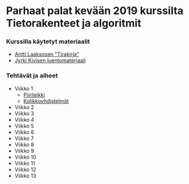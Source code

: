 # Parhaat palat kevään 2019 kurssilta Tietorakenteet ja algoritmit

### Kurssilla käytetyt materiaalit
* [Antti Laaksosen "Tirakirja"](https://github.com/ellikiiski/Tira-lempparit-2019/blob/master/0-KURSSIMATERIAALI/tirakirja.pdf)
* [Jyrki Kivisen luentomateriaali](https://github.com/ellikiiski/Tira-lempparit-2019/blob/master/0-KURSSIMATERIAALI/tira-luentomat.pdf)

### Tehtävät ja aiheet
* Viikko 1
  * [Piirileikki](https://github.com/ellikiiski/Tira-lempparit-2019/tree/master/Piirileikki)
  * [Kolikkoyhdistelmät](https://github.com/ellikiiski/Tira-lempparit-2019/tree/master/Kolikkoyhdistelmat)
* Viikko 2
* Viikko 3
* Viikko 4
* Viikko 5
* Viikko 6
* Viikko 7
* Viikko 8
* Viikko 9
* Viikko 10
* Viikko 11
* Viikko 12
* Viikko 13
